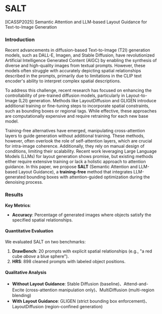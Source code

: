 # SALT
[ICASSP2025] Semantic Attention and LLM-based Layout Guidance for Text-to-Image Generation
### Introduction  

Recent advancements in diffusion-based Text-to-Image (T2I) generation models, such as DALL-E, Imagen, and Stable Diffusion, have revolutionized Artificial Intelligence Generated Content (AIGC) by enabling the synthesis of diverse and high-quality images from textual prompts. However, these models often struggle with accurately depicting spatial relationships described in the prompts, primarily due to limitations in the CLIP text encoder's ability to interpret complex spatial descriptions.  

To address this challenge, recent research has focused on enhancing the controllability of pre-trained diffusion models, particularly in Layout-to-Image (L2I) generation. Methods like LayoutDiffusion and GLIGEN introduce additional training or fine-tuning steps to incorporate spatial constraints, such as bounding boxes or regional tags. While effective, these approaches are computationally expensive and require retraining for each new base model.  

Training-free alternatives have emerged, manipulating cross-attention layers to guide generation without additional training. These methods, however, often overlook the role of self-attention layers, which are crucial for intra-image coherence. Additionally, they rely on manual design of conditions, limiting their scalability. Recent work leveraging Large Language Models (LLMs) for layout generation shows promise, but existing methods either require extensive training or lack a holistic approach to attention guidance. In this paper, we propose **SALT** (Semantic Attention and LLM-based Layout Guidance), a **training-free** method that integrates LLM-generated bounding boxes with attention-guided optimization during the denoising process. 

### Results  
**Key Metrics**:  
- **Accuracy**: Percentage of generated images where objects satisfy the specified spatial relationships.  

#### Quantitative Evaluation  
We evaluated SALT on two benchmarks:  
1. **DrawBench**: 20 prompts with explicit spatial relationships (e.g., "a red cube *above* a blue sphere").  
2. **HRS**: 898 cleaned prompts with labeled object positions.  

#### Qualitative Analysis   
- **Without Layout Guidance**: Stable Diffusion (baseline)、Attend-and-Excite (cross-attention manipulation only)、MultiDiffusion (multi-region blending)
- **With Layout Guidance**: GLIGEN (strict bounding box enforcement)、LayoutDiffusion (region-confined generation)
